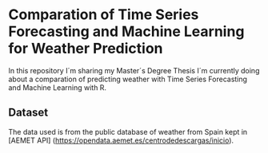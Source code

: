 # Comparation of Time Series Forecasting and Machine Learning for Weather Prediction
In this repository I´m sharing my Master´s Degree Thesis I´m currently doing about a comparation of predicting weather with Time Series Forecasting and Machine Learning with R.

## Dataset
The data used is from the public database of weather from Spain kept in [AEMET API] (https://opendata.aemet.es/centrodedescargas/inicio).
